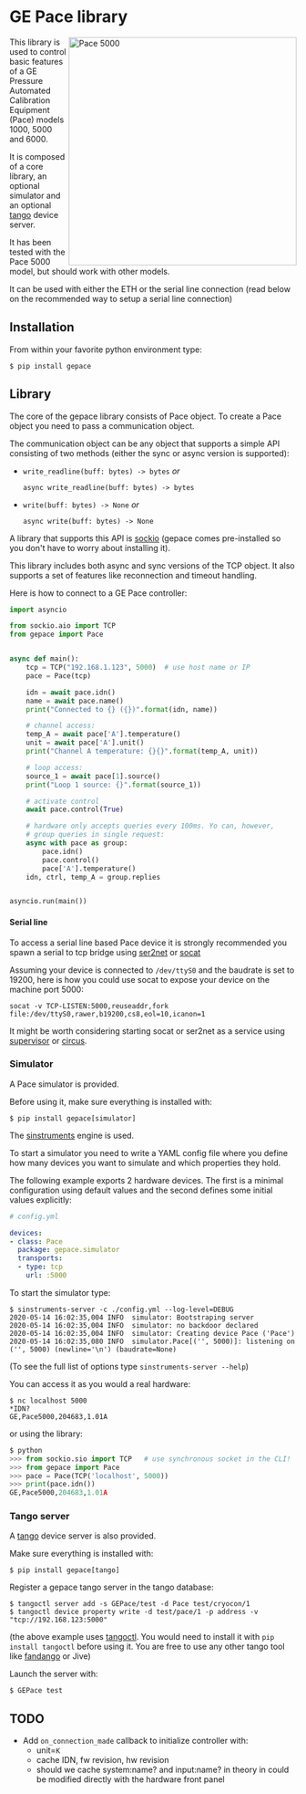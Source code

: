 # GE Pace library

<img align="right" alt="Pace 5000" width="400" src="docs/pace5000.png" />

This library is used to control basic features of a GE Pressure Automated
Calibration Equipment (Pace) models 1000, 5000 and 6000.

It is composed of a core library, an optional simulator and
an optional [tango](https://tango-controls.org/) device server.

It has been tested with the Pace 5000 model, but should work with other models.

It can be used with either the ETH or the serial line connection (read below
on the recommended way to setup a serial line connection)

## Installation

From within your favorite python environment type:

`$ pip install gepace`


## Library

The core of the gepace library consists of Pace object.
To create a Pace object you need to pass a communication object.

The communication object can be any object that supports a simple API
consisting of two methods (either the sync or async version is supported):

* `write_readline(buff: bytes) -> bytes` *or*

  `async write_readline(buff: bytes) -> bytes`

* `write(buff: bytes) -> None` *or*

  `async write(buff: bytes) -> None`

A library that supports this API is [sockio](https://pypi.org/project/sockio/)
(gepace comes pre-installed so you don't have to worry about installing it).

This library includes both async and sync versions of the TCP object. It also
supports a set of features like reconnection and timeout handling.

Here is how to connect to a GE Pace controller:

```python
import asyncio

from sockio.aio import TCP
from gepace import Pace


async def main():
    tcp = TCP("192.168.1.123", 5000)  # use host name or IP
    pace = Pace(tcp)

    idn = await pace.idn()
    name = await pace.name()
    print("Connected to {} ({})".format(idn, name))

    # channel access:
    temp_A = await pace['A'].temperature()
    unit = await pace['A'].unit()
    print("Channel A temperature: {}{}".format(temp_A, unit))

    # loop access:
    source_1 = await pace[1].source()
    print("Loop 1 source: {}".format(source_1))

    # activate control
    await pace.control(True)

    # hardware only accepts queries every 100ms. Yo can, however,
    # group queries in single request:
    async with pace as group:
        pace.idn()
        pace.control()
        pace['A'].temperature()
    idn, ctrl, temp_A = group.replies


asyncio.run(main())
```

#### Serial line

To access a serial line based Pace device it is strongly recommended you spawn
a serial to tcp bridge using [ser2net](https://linux.die.net/man/8/ser2net) or
[socat](https://linux.die.net/man/1/socat)

Assuming your device is connected to `/dev/ttyS0` and the baudrate is set to 19200,
here is how you could use socat to expose your device on the machine port 5000:

`socat -v TCP-LISTEN:5000,reuseaddr,fork file:/dev/ttyS0,rawer,b19200,cs8,eol=10,icanon=1`

It might be worth considering starting socat or ser2net as a service using
[supervisor](http://supervisord.org/) or [circus](https://circus.rtfd.io/).

### Simulator

A Pace simulator is provided.

Before using it, make sure everything is installed with:

`$ pip install gepace[simulator]`

The [sinstruments](https://pypi.org/project/sinstruments/) engine is used.

To start a simulator you need to write a YAML config file where you define
how many devices you want to simulate and which properties they hold.

The following example exports 2 hardware devices. The first is a minimal
configuration using default values and the second defines some initial values
explicitly:

```yaml
# config.yml

devices:
- class: Pace
  package: gepace.simulator
  transports:
  - type: tcp
    url: :5000

```

To start the simulator type:

```terminal
$ sinstruments-server -c ./config.yml --log-level=DEBUG
2020-05-14 16:02:35,004 INFO  simulator: Bootstraping server
2020-05-14 16:02:35,004 INFO  simulator: no backdoor declared
2020-05-14 16:02:35,004 INFO  simulator: Creating device Pace ('Pace')
2020-05-14 16:02:35,080 INFO  simulator.Pace[('', 5000)]: listening on ('', 5000) (newline='\n') (baudrate=None)
```

(To see the full list of options type `sinstruments-server --help`)

You can access it as you would a real hardware:

```terminal
$ nc localhost 5000
*IDN?
GE,Pace5000,204683,1.01A
```

or using the library:
```python
$ python
>>> from sockio.sio import TCP   # use synchronous socket in the CLI!
>>> from gepace import Pace
>>> pace = Pace(TCP('localhost', 5000))
>>> print(pace.idn())
GE,Pace5000,204683,1.01A
```

### Tango server

A [tango](https://tango-controls.org/) device server is also provided.

Make sure everything is installed with:

`$ pip install gepace[tango]`

Register a gepace tango server in the tango database:
```
$ tangoctl server add -s GEPace/test -d Pace test/cryocon/1
$ tangoctl device property write -d test/pace/1 -p address -v "tcp://192.168.123:5000"
```

(the above example uses [tangoctl](https://pypi.org/project/tangoctl/). You would need
to install it with `pip install tangoctl` before using it. You are free to use any other
tango tool like [fandango](https://pypi.org/project/fandango/) or Jive)

Launch the server with:

```terminal
$ GEPace test
```

## TODO

* Add `on_connection_made` callback to initialize controller with:
  * unit=`K`
  * cache IDN, fw revision, hw revision
  * should we cache system:name? and input:name? in theory in could be modified
    directly with the hardware front panel
